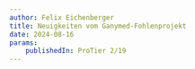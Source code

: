 ```yaml
---
author: Felix Eichenberger
title: Neuigkeiten vom Ganymed-Fohlenprojekt
date: 2024-08-16
params:
    publishedIn: ProTier 2/19
---
```

